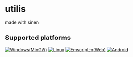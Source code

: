 # utilis
made with sinen
## Supported platforms
[![Windows(MinGW)](https://github.com/astomih/utilis/actions/workflows/mingw.yml/badge.svg)](https://github.com/astomih/utilis/actions/workflows/mingw.yml)
[![Linux](https://github.com/astomih/utilis/actions/workflows/linux.yml/badge.svg)](https://github.com/astomih/utilis/actions/workflows/linux.yml)
[![Emscripten(Web)](https://github.com/astomih/utilis/actions/workflows/emscripten.yml/badge.svg)](https://github.com/astomih/utilis/actions/workflows/emscripten.yml)
[![Android](https://github.com/astomih/utilis/actions/workflows/android.yml/badge.svg)](https://github.com/astomih/utilis/actions/workflows/android.yml)